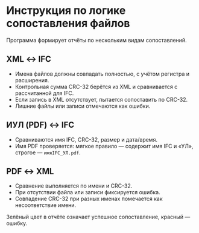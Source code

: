 # Инструкция по логике сопоставления файлов

Программа формирует отчёты по нескольким видам сопоставлений.

## XML ↔ IFC
* Имена файлов должны совпадать полностью, с учётом регистра и расширения.
* Контрольная сумма CRC-32 берётся из XML и сравнивается с рассчитанной для IFC.
* Если запись в XML отсутствует, пытается сопоставить по CRC-32.
* Лишние файлы или записи отмечаются как ошибки.

## ИУЛ (PDF) ↔ IFC
* Сравниваются имя IFC, CRC-32, размер и дата/время.
* Имя PDF проверяется: мягкое правило — содержит имя IFC и «УЛ»,
  строгое — `имяIFC_УЛ.pdf`.

## PDF ↔ XML
* Сравнение выполняется по имени и CRC-32.
* При отсутствии файла или записи фиксируется ошибка.
* Совпадение CRC-32 при разных именах помечается как несоответствие имени.

Зелёный цвет в отчёте означает успешное сопоставление, красный — ошибку.

